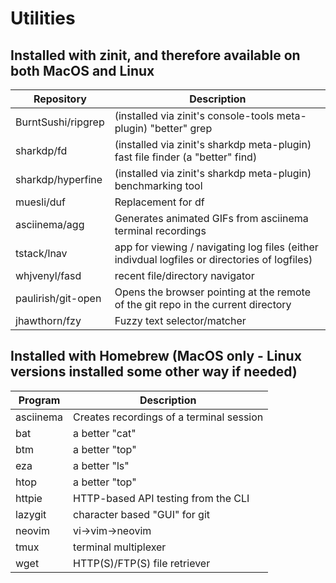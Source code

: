 # Utilities

## Installed with zinit, and therefore available on both MacOS and Linux

|Repository|Description|
|----------|-----------|
|BurntSushi/ripgrep|(installed via zinit's console-tools meta-plugin) "better" grep|
|sharkdp/fd|(installed via zinit's sharkdp meta-plugin) fast file finder (a "better" find)|
|sharkdp/hyperfine|(installed via zinit's sharkdp meta-plugin) benchmarking tool|
|muesli/duf|Replacement for df|
|asciinema/agg|Generates animated GIFs from asciinema terminal recordings|
|tstack/lnav|app for viewing / navigating log files (either indivdual logfiles or directories of logfiles)|
|whjvenyl/fasd|recent file/directory navigator|
|paulirish/git-open|Opens the browser pointing at the remote of the git repo in the current directory|
|jhawthorn/fzy|Fuzzy text selector/matcher|

## Installed with Homebrew (MacOS only - Linux versions installed some other way if needed)

|Program|Description|
|-------|-----------|
|asciinema|Creates recordings of a terminal session|
|bat|a better "cat"|
|btm|a better "top"|
|eza|a better "ls"|
|htop|a better "top"|
|httpie|HTTP-based API testing from the CLI|
|lazygit|character based "GUI" for git|
|neovim|vi->vim->neovim|
|tmux|terminal multiplexer|
|wget|HTTP(S)/FTP(S) file retriever|